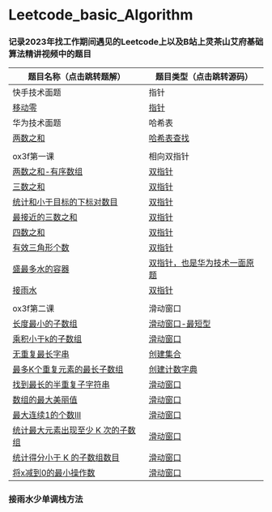 # Leetcode_basic_Algorithm

### 记录2023年找工作期间遇见的Leetcode上以及B站上灵茶山艾府基础算法精讲视频中的题目


| 题目名称（点击跳转题解）       | 题目类型（点击跳转源码） |
| ------------------------------ | ------------------------ |
| 快手技术面题 |指针|
| [移动零](题解/移动零.md)   | [指针](源码/面试题/移动零.py)          |
| 华为技术面题 |哈希表|
| [两数之和](题解/两数之和.md) | [哈希表查找](源码/两数之和.py)       |
|||
| ox3f第一课 |相向双指针|
| [两数之和-有序数组](题解/双指针/两数之和-输入有序数组.md) | [双指针](源码/双指针/两数之和-输入有序数组.py)    |
| [三数之和](题解/双指针/三数之和.md) | [双指针](源码/双指针/三数之和.py)     |
|[统计和小于目标的下标对数目](题解/双指针/统计和小于目标的下标数目.md)|[双指针](源码/双指针/统计和小于目标的下标数目.py)|
|[最接近的三数之和](题解/双指针/最接近的三数之和.md)|[双指针](源码/双指针/最接近的三数之和.py)|
|[四数之和](题解/四数之和.md)|[双指针](源码/双指针/四数之和.py)|
|[有效三角形个数](题解/双指针/有效三角形个数.md)|[双指针](源码/双指针/有效三角形个数.py)|
|[盛最多水的容器](题解/双指针/盛最多水的容器.md)|[双指针，也是华为技术一面原题](源码/双指针/盛最多水的容器.py)|
|[接雨水](题解/双指针/接雨水.md)|[双指针](源码/双指针/接雨水.py)|
|||
| ox3f第二课 |滑动窗口|
|[长度最小的子数组](题解/滑动窗口/长度最小的子数组.md)|[滑动窗口-最短型](源码/滑动窗口/长度最小的子数组.py)|
|[乘积小于k的子数组](题解/滑动窗口/乘积小于k的子数组.md)|[滑动窗口](源码/滑动窗口/乘积小于k的子数组.py)|
|[无重复最长字串](题解/滑动窗口/无重复最长字串.md)|[创建集合](源码/滑动窗口/无重复最长字串.py)|
|[最多K个重复元素的最长子数组](题解/滑动窗口/最多K个重复元素的最长子数组.md)|[创建计数字典](源码/滑动窗口/最多K个重复元素的最长子数组.py)|
|[找到最长的半重复子字符串](题解/滑动窗口/找到最长的半重复子字符串.md)|[滑动窗口](源码/滑动窗口/找到最长的半重复子字符串.py)|
|[数组的最大美丽值](题解/滑动窗口/数组的最大美丽值.md)|[滑动窗口](源码/滑动窗口/数组的最大美丽值.py)|
|[最大连续1的个数III](题解/滑动窗口/最大连续1的个数III.md)|[滑动窗口](源码/滑动窗口/最大连续1的个数III.py)|
|[统计最大元素出现至少 K 次的子数组](题解/滑动窗口/统计最大元素出现至少K次的子数组.md)|[滑动窗口](源码/滑动窗口/统计最大元素出现至少K次的子数组.py)|
|[统计得分小于 K 的子数组数目](题解/滑动窗口/统计得分小于K的子数组数目.md)|[滑动窗口](源码/滑动窗口/统计得分小于K的子数组数目.py)|
|[将x减到0的最小操作数](题解/滑动窗口/将x减到0的最小操作数.md)|[滑动窗口](源码/滑动窗口/将x减到0的最小操作数.py)|
### 接雨水少单调栈方法
